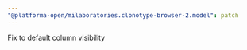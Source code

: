 ```yaml
---
"@platforma-open/milaboratories.clonotype-browser-2.model": patch
---
```


Fix to default column visibility
